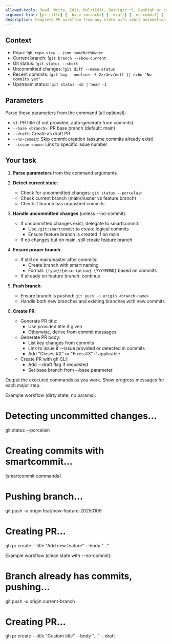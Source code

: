 ```yaml
---
allowed-tools: Read, Write, Edit, MultiEdit, Bash(git:*), Bash(gh pr create:*), mcp__github__create_pull_request, mcp__github__get_issue, TodoWrite
argument-hint: [pr-title] [--base <branch>] [--draft] [--no-commit] [--issue <num>]
description: Complete PR workflow from any state with smart automation
---
```


## Context

- Repo: !`gh repo view --json nameWithOwner`
- Current branch: !`git branch --show-current`
- Git status: !`git status --short`
- Uncommitted changes: !`git diff --name-status`
- Recent commits: !`git log --oneline -5 2>/dev/null || echo "No commits yet"`
- Upstream status: !`git status -sb | head -1`

## Parameters

Parse these parameters from the command (all optional):
- `$1`: PR title (if not provided, auto-generate from commits)
- `--base <branch>`: PR base branch (default: main)
- `--draft`: Create as draft PR
- `--no-commit`: Skip commit creation (assume commits already exist)
- `--issue <num>`: Link to specific issue number

## Your task

1. **Parse parameters** from the command arguments

2. **Detect current state**:
   - Check for uncommitted changes: `git status --porcelain`
   - Check current branch (main/master vs feature branch)
   - Check if branch has unpushed commits

3. **Handle uncommitted changes** (unless --no-commit):
   - If uncommitted changes exist, delegate to smartcommit:
     - Use `/git:smartcommit` to create logical commits
     - Ensure feature branch is created if on main
   - If no changes but on main, still create feature branch

4. **Ensure proper branch**:
   - If still on main/master after commits:
     - Create branch with smart naming
     - Format: `{type}/{description}-{YYYYMMDD}` based on commits
   - If already on feature branch: continue

5. **Push branch**:
   - Ensure branch is pushed: `git push -u origin <branch-name>`
   - Handle both new branches and existing branches with new commits

6. **Create PR**:
   - Generate PR title:
     - Use provided title if given
     - Otherwise, derive from commit messages
   - Generate PR body:
     - List key changes from commits
     - Link to issue if --issue provided or detected in commits
     - Add "Closes #X" or "Fixes #X" if applicable
   - Create PR with gh CLI:
     - Add --draft flag if requested
     - Set base branch from --base parameter

Output the executed commands as you work.
Show progress messages for each major step.

Example workflow (dirty state, no params):
# Detecting uncommitted changes...
git status --porcelain
# Creating commits with smartcommit...
[smartcommit commands]
# Pushing branch...
git push -u origin feat/new-feature-20250109
# Creating PR...
gh pr create --title "Add new feature" --body "..."

Example workflow (clean state with --no-commit):
# Branch already has commits, pushing...
git push -u origin current-branch
# Creating PR...
gh pr create --title "Custom title" --body "..." --draft

